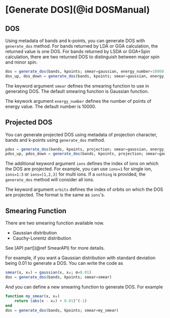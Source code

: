 # [Generate DOS](@id DOSManual)

## DOS
Using metadata of bands and k-points, you can generate DOS with `generate_dos` method.
For bands returned by LDA or GGA calculation, the returned value is one DOS.
For bands returned by LSDA or GGA+Spin calculation, there are two returned DOS to distinguish between major spin and minor spin.
```julia
dos = generate_dos(bands, kpoints; smear=gaussian, energy_number=10000)
dos_up, dos_down = generate_dos(bands, kpoints; smear=gaussian, energy_number=10000)
```
The keyword argument `smear` defines the smearing function to use in generating DOS. The default smearing function is Gaussian function.

The keywork argument `energy_number` defines the number of points of energy value. The default number is 10000.

## Projected DOS
You can generate projected DOS using metadata of projection character, bands and k-points using `generate_dos` method.
```julia
pdos = generate_dos(bands, kpoints, projection; smear=gaussian, energy_number=10000, ions=nothing, orbits=nothing)
pdos_up, pdos_down = generate_dos(bands, kpoints, projection; smear=gaussian, energy_number=10000, ions=nothing, orbits=nothing)
```
The additional keyword argument `ions` defines the index of ions on which the DOS are projected. For example, you can use `ions=1` for single ion,
`ions=1:3` or `ions=[1,2,3]` for multi ions. If a `nothing` is provided, the `generate_dos` method will consider all ions.

The keyword argument `orbits` defines the index of orbits on which the DOS are projected. The format is the same as `ions`'s.

## Smearing Function
There are two smearing function available now.

- Gaussian distribution
- Cauchy-Lorentz distribution

See [API part](@ref SmearAPI) for more details.

For example, if you want a Gaussian distribution with standard deviation being 0.01 to generate a DOS. You can write the code as
```julia
smear(x, x₀) = gaussian(x, x₀; σ=0.01)
dos = generate_dos(bands, kpoints; smear=smear)
```

And you can define a new smearing function to generate DOS. For example
```julia
function my_smear(x, x₀)
    return (abs(x - x₀) + 0.01)^(-1)
end
dos = generate_dos(bands, kpoints; smear=my_smear)
```